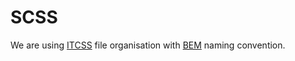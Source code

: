 # SCSS

We are using [ITCSS](https://www.xfive.co/blog/itcss-scalable-maintainable-css-architecture/) file organisation with [BEM](http://getbem.com/) naming convention.
